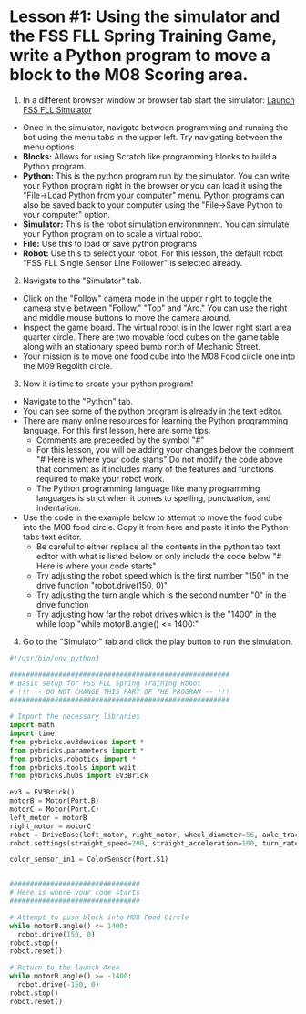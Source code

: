# Lesson #1: Using the simulator and the FSS FLL Spring Training Game, write a Python program to move a block to the M08 Scoring area.

1. In a different browser window or browser tab start the simulator: [Launch FSS FLL Simulator](https://kmortime.github.io/gears_pybricks/public/)
  * Once in the simulator, navigate between programming and running the bot using the menu tabs in the upper left.  Try navigating between the menu options.
  * **Blocks:** Allows for using Scratch like programming blocks to build a Python program.  
  * **Python:** This is the python program run by the simulator.  You can write your Python program right in the browser or you can load it using the "File->Load Python from your computer" menu.  Python programs can also be saved back to your computer using the "File->Save Python to your computer" option.
  * **Simulator:** This is the robot simulation environmnent.  You can simulate your Python program on to scale a virtual robot.
  * **File:** Use this to load or save python programs
  * **Robot:** Use this to select your robot.  For this lesson, the default robot "FSS FLL Single Sensor Line Follower" is selected already.

2. Navigate to the "Simulator" tab.  
  * Click on the "Follow" camera mode in the upper right to toggle the camera style between "Follow," "Top" and "Arc."  You can use the right and middle mouse buttons to move the camera around.
  * Inspect the game board.  The virtual robot is in the lower right start area quarter circle.  There are two movable food cubes on the game table along with an stationary speed bumb north of Mechanic Street. 
  * Your mission is to move one food cube into the M08 Food circle one into the M09 Regolith circle.
   
3. Now it is time to create your python program!
  * Navigate to the "Python" tab.
  * You can see some of the python program is already in the text editor.
  * There are many online resources for learning the Python programming language.  For this first lesson, here are some tips:
    * Comments are preceeded by the symbol "#"
    * For this lesson, you will be adding your changes below the comment "# Here is where your code starts"  Do not modify the code above that comment as it includes many of the features and functions required to make your robot work.
    * The Python programming language like many programming languages is strict when it comes to spelling, punctuation, and indentation.  
  * Use the code in the example below to attempt to move the food cube into the M08 food circle.  Copy it from here and paste it into the Python tabs text editor.
    * Be careful to either replace all the contents in the python tab text editor with what is listed below or only include the code below "# Here is where your code starts"  
    * Try adjusting the robot speed which is the first number "150" in the drive function "robot.drive(150, 0)"
    * Try adjusting the turn angle which is the second number "0" in the drive function
    * Try adjusting how far the robot drives which is the "1400" in the while loop "while motorB.angle() <= 1400:"

4. Go to the "Simulator" tab and click the play button to run the simulation.

```python
#!/usr/bin/env python3

######################################################
# Basic setup for FSS FLL Spring Training Robot
# !!! -- DO NOT CHANGE THIS PART OF THE PROGRAM -- !!!
######################################################

# Import the necessary libraries
import math
import time
from pybricks.ev3devices import *
from pybricks.parameters import *
from pybricks.robotics import *
from pybricks.tools import wait
from pybricks.hubs import EV3Brick

ev3 = EV3Brick()
motorB = Motor(Port.B)
motorC = Motor(Port.C)
left_motor = motorB
right_motor = motorC
robot = DriveBase(left_motor, right_motor, wheel_diameter=56, axle_track=108)
robot.settings(straight_speed=200, straight_acceleration=100, turn_rate=100)

color_sensor_in1 = ColorSensor(Port.S1)


################################
# Here is where your code starts
################################

# Attempt to push block into M08 Food Circle
while motorB.angle() <= 1400:
  robot.drive(150, 0)
robot.stop()
robot.reset()

# Return to the launch Area
while motorB.angle() >= -1400:
  robot.drive(-150, 0)
robot.stop()
robot.reset()
```
